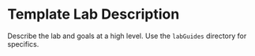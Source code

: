 # Template Lab Description

Describe the lab and goals at a high level. Use the `labGuides` directory for specifics.